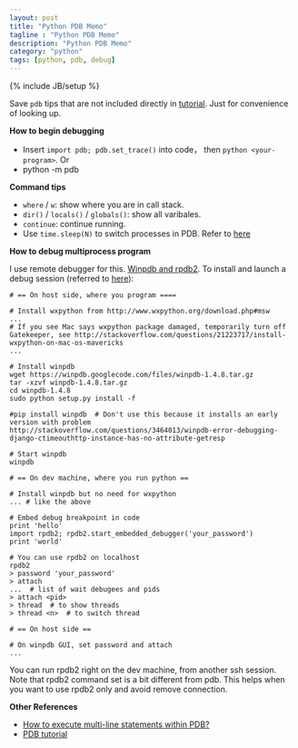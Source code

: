```yaml
---
layout: post
title: "Python PDB Memo"
tagline : "Python PDB Memo"
description: "Python PDB Memo"
category: "python"
tags: [python, pdb, debug]
---
```

{% include JB/setup %}

Save `pdb` tips that are not included directly in [tutorial](http://pythonconquerstheuniverse.wordpress.com/2009/09/10/debugging-in-python/). Just for convenience of looking up.

__How to begin debugging__

* Insert `import pdb; pdb.set_trace()` into code， then `python <your-program>`. Or
* python -m pdb <your-program>

__Command tips__

* `where` / `w`: show where you are in call stack.
* `dir()` / `locals()` / `globals()`: show all varibales.
* `continue`: continue running.
* Use `time.sleep(N)` to switch processes in PDB. Refer to [here](http://stackoverflow.com/questions/12219231/how-to-switch-between-processes-in-pdb)

__How to debug multiprocess program__

I use remote debugger for this. [Winpdb and rpdb2](http://stackoverflow.com/questions/543196/how-do-i-attach-a-remote-debugger-to-a-python-process). To install and launch a debug session (referred to [here](http://stackoverflow.com/questions/12367183/rpdb2-how-to-connect-to-a-pid)):

```
# == On host side, where you program ====

# Install wxpython from http://www.wxpython.org/download.php#msw
...
# If you see Mac says wxpython package damaged, temporarily turn off Gatekeeper, see http://stackoverflow.com/questions/21223717/install-wxpython-on-mac-os-mavericks
...

# Install winpdb
wget https://winpdb.googlecode.com/files/winpdb-1.4.8.tar.gz
tar -xzvf winpdb-1.4.8.tar.gz
cd winpdb-1.4.8
sudo python setup.py install -f

#pip install winpdb  # Don't use this because it installs an early version with problem http://stackoverflow.com/questions/3464013/winpdb-error-debugging-django-ctimeouthttp-instance-has-no-attribute-getresp

# Start winpdb
winpdb

# == On dev machine, where you run python ==

# Install winpdb but no need for wxpython
... # like the above

# Embed debug breakpoint in code
print 'hello'
import rpdb2; rpdb2.start_embedded_debugger('your_password')
print 'world'

# You can use rpdb2 on localhost
rpdb2
> password 'your_password'
> attach
...  # list of wait debugees and pids
> attach <pid>
> thread  # to show threads
> thread <n>  # to switch thread

# == On host side ==

# On winpdb GUI, set password and attach
...
```

You can run rpdb2 right on the dev machine, from another ssh session. Note that rpdb2 command set is a bit different from pdb. This helps when you want to use rpdb2 only and avoid remove connection.

__Other References__

* [How to execute multi-line statements within PDB?](http://stackoverflow.com/questions/5967241/how-to-execute-multi-line-statements-within-pythons-own-debugger-pdb)
* [PDB tutorial](http://pythonconquerstheuniverse.wordpress.com/2009/09/10/debugging-in-python/)
